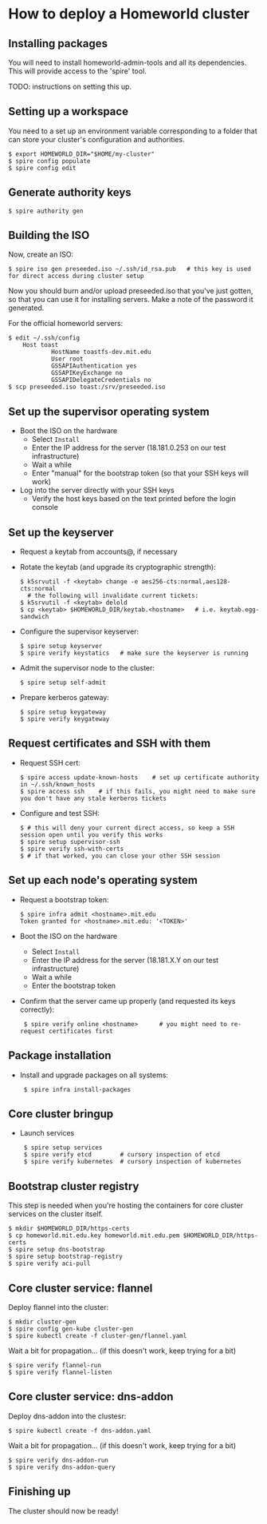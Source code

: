 # How to deploy a Homeworld cluster

## Installing packages

You will need to install homeworld-admin-tools and all its dependencies. This
will provide access to the 'spire' tool.

TODO: instructions on setting this up.

## Setting up a workspace

You need to a set up an environment variable corresponding to a folder that can
store your cluster's configuration and authorities.

    $ export HOMEWORLD_DIR="$HOME/my-cluster"
    $ spire config populate
    $ spire config edit

## Generate authority keys

    $ spire authority gen

## Building the ISO

Now, create an ISO:

    $ spire iso gen preseeded.iso ~/.ssh/id_rsa.pub   # this key is used for direct access during cluster setup

Now you should burn and/or upload preseeded.iso that you've just gotten, so
that you can use it for installing servers. Make a note of the password it
generated.

For the official homeworld servers:

    $ edit ~/.ssh/config
        Host toast
                HostName toastfs-dev.mit.edu
                User root
                GSSAPIAuthentication yes
                GSSAPIKeyExchange no
                GSSAPIDelegateCredentials no
    $ scp preseeded.iso toast:/srv/preseeded.iso

## Set up the supervisor operating system

 * Boot the ISO on the hardware
   - Select `Install`
   - Enter the IP address for the server (18.181.0.253 on our test infrastructure)
   - Wait a while
   - Enter "manual" for the bootstrap token (so that your SSH keys will work)
 * Log into the server directly with your SSH keys
   - Verify the host keys based on the text printed before the login console

## Set up the keyserver

 * Request a keytab from accounts@, if necessary
 * Rotate the keytab (and upgrade its cryptographic strength):

       $ k5srvutil -f <keytab> change -e aes256-cts:normal,aes128-cts:normal
         # the following will invalidate current tickets:
       $ k5srvutil -f <keytab> delold
       $ cp <keytab> $HOMEWORLD_DIR/keytab.<hostname>   # i.e. keytab.egg-sandwich

 * Configure the supervisor keyserver:

       $ spire setup keyserver
       $ spire verify keystatics   # make sure the keyserver is running

 * Admit the supervisor node to the cluster:

       $ spire setup self-admit

 * Prepare kerberos gateway:

       $ spire setup keygateway
       $ spire verify keygateway

## Request certificates and SSH with them

 * Request SSH cert:

       $ spire access update-known-hosts    # set up certificate authority in ~/.ssh/known_hosts
       $ spire access ssh    # if this fails, you might need to make sure you don't have any stale kerberos tickets

 * Configure and test SSH:

       $ # this will deny your current direct access, so keep a SSH session open until you verify this works
       $ spire setup supervisor-ssh
       $ spire verify ssh-with-certs
       $ # if that worked, you can close your other SSH session

## Set up each node's operating system

 * Request a bootstrap token:

       $ spire infra admit <hostname>.mit.edu
       Token granted for <hostname>.mit.edu: '<TOKEN>'

 * Boot the ISO on the hardware
   - Select `Install`
   - Enter the IP address for the server (18.181.X.Y on our test infrastructure)
   - Wait a while
   - Enter the bootstrap token
 * Confirm that the server came up properly (and requested its keys correctly):

        $ spire verify online <hostname>      # you might need to re-request certificates first

## Package installation

 * Install and upgrade packages on all systems:

        $ spire infra install-packages

## Core cluster bringup

 * Launch services

        $ spire setup services
        $ spire verify etcd        # cursory inspection of etcd
        $ spire verify kubernetes  # cursory inspection of kubernetes

## Bootstrap cluster registry

This step is needed when you're hosting the containers for core cluster
services on the cluster itself.

    $ mkdir $HOMEWORLD_DIR/https-certs
    $ cp homeworld.mit.edu.key homeworld.mit.edu.pem $HOMEWORLD_DIR/https-certs
    $ spire setup dns-bootstrap
    $ spire setup bootstrap-registry
    $ spire verify aci-pull

## Core cluster service: flannel

Deploy flannel into the cluster:

    $ mkdir cluster-gen
    $ spire config gen-kube cluster-gen
    $ spire kubectl create -f cluster-gen/flannel.yaml

Wait a bit for propagation... (if this doesn't work, keep trying for a bit)

    $ spire verify flannel-run
    $ spire verify flannel-listen

## Core cluster service: dns-addon

Deploy dns-addon into the clustesr:

    $ spire kubectl create -f dns-addon.yaml

Wait a bit for propagation... (if this doesn't work, keep trying for a bit)

    $ spire verify dns-addon-run
    $ spire verify dns-addon-query

## Finishing up

The cluster should now be ready!
